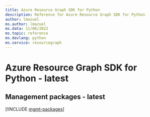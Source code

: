 ```yaml
---
title: Azure Resource Graph SDK for Python
description: Reference for Azure Resource Graph SDK for Python
author: lmazuel
ms.author: lmazuel
ms.data: 11/08/2022
ms.topic: reference
ms.devlang: python
ms.service: resourcegraph
---
```

# Azure Resource Graph SDK for Python - latest

## Management packages - latest
[!INCLUDE [mgmt-packages](resource-graph-mgmt-index.md)]
